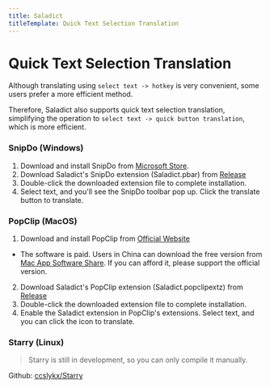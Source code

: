 ```yaml
---
title: Saladict
titleTemplate: Quick Text Selection Translation
---
```


# Quick Text Selection Translation

Although translating using `select text -> hotkey` is very convenient, some users prefer a more efficient method.

Therefore, Saladict also supports quick text selection translation, simplifying the operation to `select text -> quick button translation`, which is more efficient.

### SnipDo (Windows)

1. Download and install SnipDo from [Microsoft Store](https://apps.microsoft.com/store/detail/snipdo/9NPZ2TVKJVT7).
2. Download Saladict's SnipDo extension (Saladict.pbar) from [Release](https://github.com/allentown521/saladict/releases/latest)
3. Double-click the downloaded extension file to complete installation.
4. Select text, and you'll see the SnipDo toolbar pop up. Click the translate button to translate.

### PopClip (MacOS)

1. Download and install PopClip from [Official Website](https://www.popclip.app/)

- The software is paid. Users in China can download the free version from [Mac App Software Share](https://xclient.info/s/popclip.html). If you can afford it, please support the official version.

2. Download Saladict's PopClip extension (Saladict.popclipextz) from [Release](https://github.com/allentown521/saladict/releases/latest)
3. Double-click the downloaded extension file to complete installation.
4. Enable the Saladict extension in PopClip's extensions. Select text, and you can click the icon to translate.

### Starry (Linux)

> Starry is still in development, so you can only compile it manually.

Github: [ccslykx/Starry](https://github.com/ccslykx/Starry)